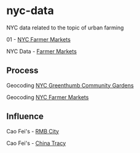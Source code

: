 # nyc-data
NYC data related to the topic of urban farming

01 - [NYC Farmer Markets](http://www.mbrav.com/nyc-data/01/index.html)

NYC Data - [Farmer Markets](https://data.cityofnewyork.us/Environment/NYC-Greenthumb-Community-Gardens/ajxm-kzmj)


## Process

Geocoding [NYC Greenthumb Community Gardens](https://youtu.be/WlM96wBV5nU)

Geocoding [NYC Farmer Markets](https://youtu.be/byGIZ4QIHOM)

## Influence

Cao Fei's - [RMB City](https://www.youtube.com/watch?v=9MhfATPZA0g)

Cao Fei's - [China Tracy](https://www.youtube.com/watch?v=5vcR7OkzHkI)

